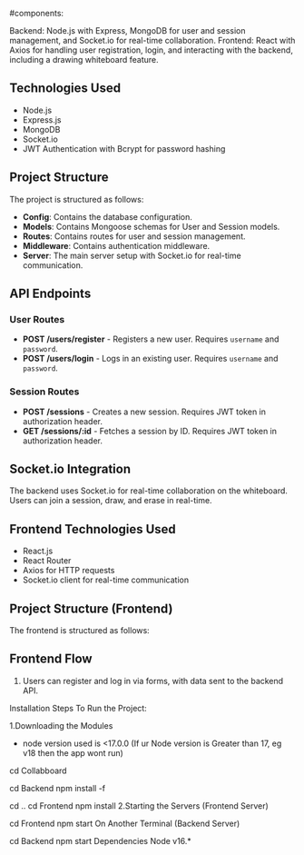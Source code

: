 #components:

Backend: Node.js with Express, MongoDB for user and session management, and Socket.io for real-time collaboration.
Frontend: React with Axios for handling user registration, login, and interacting with the backend, including a drawing whiteboard feature.

## Technologies Used
- Node.js
- Express.js
- MongoDB
- Socket.io
- JWT Authentication with Bcrypt for password hashing

## Project Structure
The project is structured as follows:

- **Config**: Contains the database configuration.
- **Models**: Contains Mongoose schemas for User and Session models.
- **Routes**: Contains routes for user and session management.
- **Middleware**: Contains authentication middleware.
- **Server**: The main server setup with Socket.io for real-time communication.


## API Endpoints

### User Routes
- **POST /users/register** - Registers a new user. Requires `username` and `password`.
- **POST /users/login** - Logs in an existing user. Requires `username` and `password`.

### Session Routes
- **POST /sessions** - Creates a new session. Requires JWT token in authorization header.
- **GET /sessions/:id** - Fetches a session by ID. Requires JWT token in authorization header.

## Socket.io Integration
The backend uses Socket.io for real-time collaboration on the whiteboard. Users can join a session, draw, and erase in real-time.

## Frontend Technologies Used
- React.js
- React Router
- Axios for HTTP requests
- Socket.io client for real-time communication

## Project Structure (Frontend)
The frontend is structured as follows:



## Frontend Flow
1. Users can register and log in via forms, with data sent to the backend API.
   

Installation
Steps To Run the Project:

1.Downloading the Modules

- node version used is <17.0.0 (If ur Node version is Greater than 17, eg v18 then the app wont run)

cd Collabboard

cd Backend
npm install -f

cd ..
cd Frontend
npm install
2.Starting the Servers (Frontend Server)

cd Frontend
npm start
On Another Terminal (Backend Server)

cd Backend
npm start
Dependencies
Node v16.*

